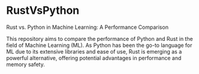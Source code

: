 # RustVsPython
Rust vs. Python in Machine Learning: A Performance Comparison

This repository aims to compare the performance of Python and Rust in the field of Machine Learning (ML). As Python has been the go-to language for ML due to its extensive libraries and ease of use, Rust is emerging as a powerful alternative, offering potential advantages in performance and memory safety.
